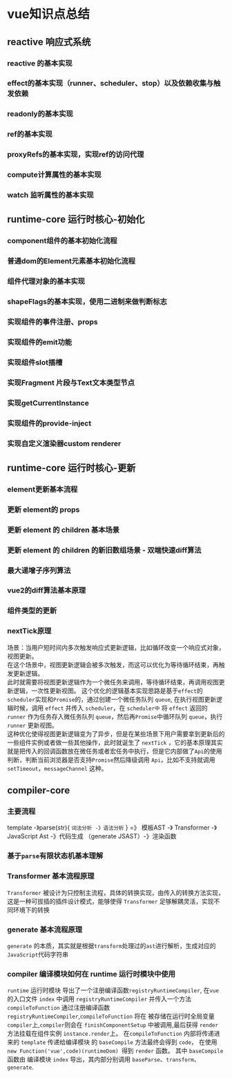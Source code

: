 # vue知识点总结
## reactive 响应式系统
### reactive 的基本实现
### effect的基本实现（runner、scheduler、stop）以及依赖收集与触发依赖
### readonly的基本实现
### ref的基本实现
### proxyRefs的基本实现，实现ref的访问代理
### compute计算属性的基本实现
### watch 监听属性的基本实现
## runtime-core 运行时核心-初始化
### component组件的基本初始化流程
### 普通dom的Element元素基本初始化流程
### 组件代理对象的基本实现
### shapeFlags的基本实现，使用二进制来做判断标志
### 实现组件的事件注册、props
### 实现组件的emit功能
### 实现组件slot插槽
### 实现Fragment 片段与Text文本类型节点
### 实现getCurrentInstance
### 实现组件的provide-inject
### 实现自定义渲染器custom renderer
## runtime-core 运行时核心-更新
### element更新基本流程
### 更新 element的 props
### 更新 element 的 children 基本场景
### 更新 element 的 children 的新旧数组场景 - 双端快速diff算法
### 最大递增子序列算法
### vue2的diff算法基本原理
### 组件类型的更新
### nextTick原理
场景：当用户短时间内多次触发响应式更新逻辑，比如循环改变一个响应式对象，视图更新。  
在这个场景中，视图更新逻辑会被多次触发，而这可以优化为等待循环结束，再触发更新逻辑。  
此时就需要将视图更新逻辑作为一个微任务来调用，等待循环结束，再调用视图更新逻辑，一次性更新视图。
这个优化的逻辑基本实现思路是基于`effect`的`scheduler`实现和`Promise`的，通过创建一个微任务队列 `queue`,
在执行视图更新逻辑时候，调用 `effect` 并传入 `scheduler`，在 `scheduler中` 将 `effect` 返回的 `runner` 作为任务存入微任务队列
`queue`，然后再`Promise`中循环队列 `queue`，执行 `runner` 更新视图。  
这种优化使得视图更新逻辑变为了异步，但是在某些场景下用户需要拿到更新后的一些组件实例或者做一些其他操作，此时就诞生了 `nextTick`
，它的基本原理其实就是把传入的回调函数放在微任务或者宏任务中执行，但是它内部做了`Api`的使用判断，判断当前浏览器是否支持`Promise`然后降级调用 `Api`，比如不支持就调用 `setTimeout`，`messageChannel` 这种。
## compiler-core 
### 主要流程
template -》parse(str){ `词法分析 -》语法分析` } =》 模板AST -》 Transformer -》 JavaScript Ast -》代码生成 （generate JSAST）-》渲染函数
### 基于`parse`有限状态机基本理解
### Transformer 基本流程原理
`Transformer` 被设计为只控制主流程，具体的转换实现，由传入的转换方法实现，这是一种可拔插的插件设计模式，能够使得 `Transformer` 足够解耦灵活，实现不同环境下的转换
### generate 基本流程原理
`generate` 的本质，其实就是根据`transform`处理过的`ast`进行解析，生成对应的`JavaScript`代码字符串

### compiler 编译模块如何在 runtime 运行时模块中使用
`runtime` 运行时模块 导出了一个注册编译函数`registryRuntimeCompiler`,
在`vue`的入口文件 `index` 中调用 `registryRuntimeCompiler` 并传入一个方法 `compileToFunction`
通过注册编译函数 `registryRuntimeCompiler`,`compileToFunction` 将在 被存储在运行时全局变量 
`compiler`上,`compiler`则会在 `finishComponentSetup` 中被调用,最后获得 `render` 方法挂载在组件实例
`instance.render`上。
在`compileToFunction` 内部将传递进来的 `template` 传递给编译模块 的 `baseCompile` 方法最终会得到 `code`，
在使用 `new Function('vue',code)(runtimeDom) `得到 `render` 函数。
其中 `baseCompile` 函数由 编译模块 `index` 导出，其内部分别调用 `baseParse`、`transform`、`generate`.
